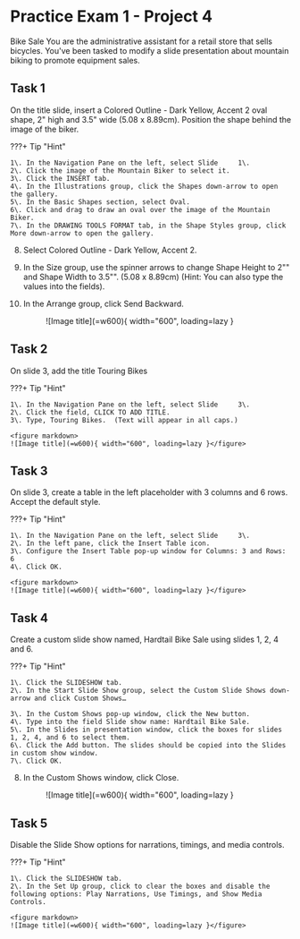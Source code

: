 # Practice Exam 1 - Project 4

Bike Sale
You are the administrative assistant for a retail store that sells bicycles. You've been tasked to modify a slide presentation about mountain biking to promote equipment sales.  

## Task 1
 
On the title slide, insert a Colored Outline - Dark Yellow, Accent 2 oval shape, 2" high and 3.5" wide (5.08 x 8.89cm). Position the shape behind the image of the biker.  

???+ Tip "Hint"

    1\. In the Navigation Pane on the left, select Slide     1\.  
    2\. Click the image of the Mountain Biker to select it.  
    3\. Click the INSERT tab.  
    4\. In the Illustrations group, click the Shapes down-arrow to open the gallery.  
    5\. In the Basic Shapes section, select Oval.  
    6\. Click and drag to draw an oval over the image of the Mountain Biker.  
    7\. In the DRAWING TOOLS FORMAT tab, in the Shape Styles group, click More down-arrow to open the gallery.  
8. Select Colored Outline - Dark Yellow, Accent     2\.  

9. In the Size group, use the spinner arrows to change Shape Height to 2"" and Shape Width to 3.5"". (5.08 x 8.89cm)
(Hint: You can also type the values into the fields).  
10. In the Arrange group, click Send Backward.  
    
    <figure markdown>
    ![Image title](=w600){ width="600", loading=lazy }</figure>

## Task 2

On slide 3, add the title Touring Bikes

???+ Tip "Hint"

    1\. In the Navigation Pane on the left, select Slide     3\.  
    2\. Click the field, CLICK TO ADD TITLE.  
    3\. Type, Touring Bikes.  (Text will appear in all caps.)
    
    <figure markdown>
    ![Image title](=w600){ width="600", loading=lazy }</figure>

## Task 3

On slide 3, create a table in the left placeholder with 3 columns and 6 rows. Accept the default style.  

???+ Tip "Hint"

    1\. In the Navigation Pane on the left, select Slide     3\.  
    2\. In the left pane, click the Insert Table icon.  
    3\. Configure the Insert Table pop-up window for Columns: 3 and Rows: 6
    4\. Click OK.  
    
    <figure markdown>
    ![Image title](=w600){ width="600", loading=lazy }</figure>

## Task 4

Create a custom slide show named, Hardtail Bike Sale using slides 1, 2, 4 and     6\.  

???+ Tip "Hint"

    1\. Click the SLIDESHOW tab.  
    2\. In the Start Slide Show group, select the Custom Slide Shows down-arrow and click Custom Shows…

    3\. In the Custom Shows pop-up window, click the New button.  
    4\. Type into the field Slide show name: Hardtail Bike Sale.  
    5\. In the Slides in presentation window, click the boxes for slides 1, 2, 4, and 6 to select them.  
    6\. Click the Add button. The slides should be copied into the Slides in custom show window.  
    7\. Click OK.  
8. In the Custom Shows window, click Close.  
    
    <figure markdown>
    ![Image title](=w600){ width="600", loading=lazy }</figure>

## Task 5

Disable the Slide Show options for narrations, timings, and media controls.  

???+ Tip "Hint"

    1\. Click the SLIDESHOW tab.  
    2\. In the Set Up group, click to clear the boxes and disable the following options: Play Narrations, Use Timings, and Show Media Controls.  

    <figure markdown>
    ![Image title](=w600){ width="600", loading=lazy }</figure>